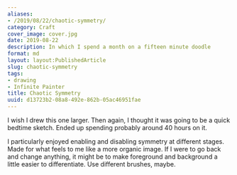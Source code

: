 ```yaml
---
aliases:
- /2019/08/22/chaotic-symmetry/
category: Craft
cover_image: cover.jpg
date: 2019-08-22
description: In which I spend a month on a fifteen minute doodle
format: md
layout: layout:PublishedArticle
slug: chaotic-symmetry
tags:
- drawing
- Infinite Painter
title: Chaotic Symmetry
uuid: d13723b2-08a8-492e-862b-05ac46951fae
---
```


I wish I drew this one larger. Then again, I thought it was going to be a quick
bedtime sketch. Ended up spending probably around 40 hours on it.

I particularly enjoyed enabling and disabling symmetry at different stages.
Made for what feels to me like a more organic image. If I were to go back and
change anything, it might be to make foreground and background a little easier
to differentiate. Use different brushes, maybe.